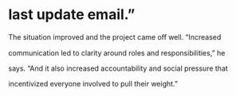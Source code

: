 # last update email.”

The situation improved and the project came oﬀ well. “Increased

communication led to clarity around roles and responsibilities,” he

says. “And it also increased accountability and social pressure that

incentivized everyone involved to pull their weight.”